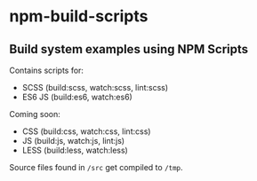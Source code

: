 # npm-build-scripts
## Build system examples using NPM Scripts

Contains scripts for:
- SCSS (build:scss, watch:scss, lint:scss)
- ES6 JS (build:es6, watch:es6)

Coming soon:
- CSS (build:css, watch:css, lint:css)
- JS (build:js, watch:js, lint:js)
- LESS (build:less, watch:less)

Source files found in `/src` get compiled to `/tmp`.
